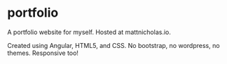 # portfolio

A portfolio website for myself. Hosted at mattnicholas.io.

Created using Angular, HTML5, and CSS. No bootstrap, no wordpress, no themes. Responsive too!
